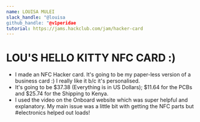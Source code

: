 ```yaml
---
name: LOUISA MULEI
slack_handle: "@louisa
github_handle: "@v1peridae
tutorial: https://jams.hackclub.com/jam/hacker-card
---
```


# LOU'S HELLO KITTY NFC CARD :) 

- I made an NFC Hacker card. It's going to be my paper-less version of a business card :) I really like it b/c it's personalised.
- It's going to be $37.38 (Everything is in US Dollars); $11.64 for the PCBs and $25.74 for the Shipping to Kenya. 
- I used the video on the Onboard website which was super helpful and explanatory. My main issue was a little bit with getting the NFC parts but #electronics helped out loads!
